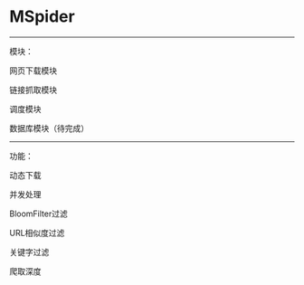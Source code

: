 MSpider
=======
--------------
模块：

网页下载模块

链接抓取模块

调度模块

数据库模块（待完成）



--------------
功能：

动态下载

并发处理

BloomFilter过滤

URL相似度过滤

关键字过滤

爬取深度

